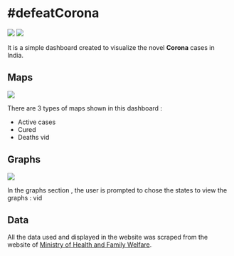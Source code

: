 # \#defeatCorona
[![](https://img.shields.io/badge/Made_with-Flask-green?style=for-the-badge&logo=flask)](https://flask.palletsprojects.com/en/1.1.x/) [![](https://img.shields.io/badge/IDE-Atom-yellow?style=for-the-badge&logo=atom)](https://atom.io/)

It is a simple dashboard created to visualize the novel **Corona** cases in India.

## Maps
[![](https://img.shields.io/badge/Made_with-basemap-blue?style=for-the-badge)](https://matplotlib.org/basemap/)

There are 3 types of maps shown in this dashboard :

 - Active cases
 - Cured 
 - Deaths 
vid
## Graphs
[![](https://img.shields.io/badge/Made_with-chart.js-red?style=for-the-badge)](https://www.chartjs.org/)

In the graphs section , the user is prompted to chose the states to view the graphs : 
vid
## Data
All the data used and displayed in the website was scraped from the website of [Ministry of Health and Family Welfare](https://www.mohfw.gov.in/).
